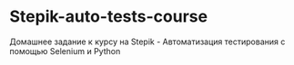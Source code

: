 # Stepik-auto-tests-course
Домашнее задание к курсу на Stepik - Автоматизация тестирования с помощью Selenium и Python
